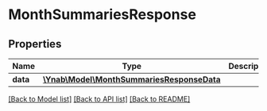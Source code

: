 # MonthSummariesResponse

## Properties
Name | Type | Description | Notes
------------ | ------------- | ------------- | -------------
**data** | [**\Ynab\Model\MonthSummariesResponseData**](MonthSummariesResponseData.md) |  | 

[[Back to Model list]](../README.md#documentation-for-models) [[Back to API list]](../README.md#documentation-for-api-endpoints) [[Back to README]](../README.md)


